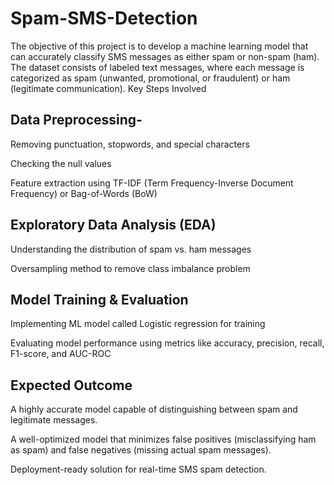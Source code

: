 # Spam-SMS-Detection
The objective of this project is to develop a machine learning model that can accurately classify SMS messages as either spam or non-spam (ham). The dataset consists of labeled text messages, where each message is categorized as spam (unwanted, promotional, or fraudulent) or ham (legitimate communication).
Key Steps Involved
## Data Preprocessing-

Removing punctuation, stopwords, and special characters

Checking the null values

Feature extraction using TF-IDF (Term Frequency-Inverse Document Frequency) or Bag-of-Words (BoW)

## Exploratory Data Analysis (EDA)

Understanding the distribution of spam vs. ham messages

Oversampling method to remove class imbalance problem

## Model Training & Evaluation

Implementing ML model called Logistic regression for training

Evaluating model performance using metrics like accuracy, precision, recall, F1-score, and AUC-ROC

## Expected Outcome
A highly accurate model capable of distinguishing between spam and legitimate messages.

A well-optimized model that minimizes false positives (misclassifying ham as spam) and false negatives (missing actual spam messages).

Deployment-ready solution for real-time SMS spam detection.

